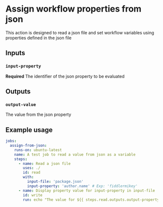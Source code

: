 # Assign workflow properties from json

This action is designed to read a json file and set workflow variables using properties defined in the json file

## Inputs

### `input-property`

**Required** The identifier of the json property to be evaluated

## Outputs

### `output-value`

The value from the json property

## Example usage

```yaml
jobs:
  assign-from-json:
    runs-on: ubuntu-latest
    name: A test job to read a value from json as a variable
    steps:
      - name: Read a json file 
        uses: ./
        id: read
        with:
          input-file: 'package.json'
          input-property: 'author.name' # Exp: 'fiddlermikey'
      - name: Display property value for input-property in input-file
        id: write
        run: echo "The value for ${{ steps.read.outputs.output-property }} is ${{ steps.read.outputs.output-value }}"

```